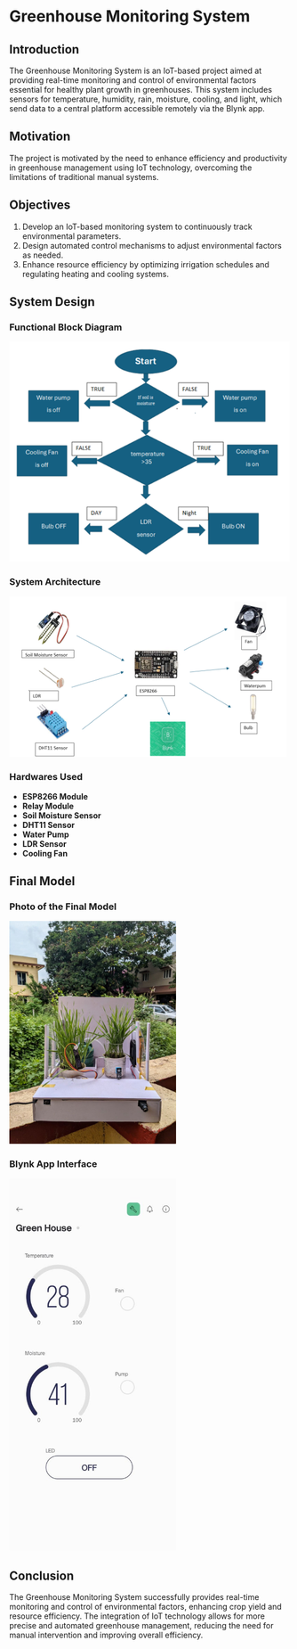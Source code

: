 # Greenhouse Monitoring System

## Introduction
The Greenhouse Monitoring System is an IoT-based project aimed at providing real-time monitoring and control of environmental factors essential for healthy plant growth in greenhouses. This system includes sensors for temperature, humidity, rain, moisture, cooling, and light, which send data to a central platform accessible remotely via the Blynk app.

## Motivation
The project is motivated by the need to enhance efficiency and productivity in greenhouse management using IoT technology, overcoming the limitations of traditional manual systems.

## Objectives
1. Develop an IoT-based monitoring system to continuously track environmental parameters.
2. Design automated control mechanisms to adjust environmental factors as needed.
3. Enhance resource efficiency by optimizing irrigation schedules and regulating heating and cooling systems.

## System Design
### Functional Block Diagram
![Functional Block Diagram](images/flow_diagram.png)

### System Architecture
![System Architecture](images/system_architecture.png)

### Hardwares Used
- **ESP8266 Module**
- **Relay Module**
- **Soil Moisture Sensor**
- **DHT11 Sensor**
- **Water Pump**
- **LDR Sensor**
- **Cooling Fan**
  
## Final Model
### Photo of the Final Model
<img src="images/model.jpg" alt="Final Model" width="300"/>

### Blynk App Interface
<img src="images/Blynk_app.jpg" alt="Blynk App Interface" width="300"/>

## Conclusion
The Greenhouse Monitoring System successfully provides real-time monitoring and control of environmental factors, enhancing crop yield and resource efficiency. The integration of IoT technology allows for more precise and automated greenhouse management, reducing the need for manual intervention and improving overall efficiency.

  
